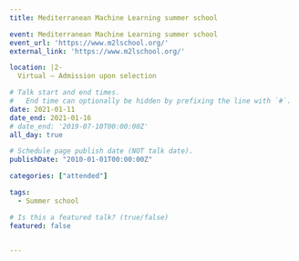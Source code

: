 ```yaml
---
title: Mediterranean Machine Learning summer school

event: Mediterranean Machine Learning summer school
event_url: 'https://www.m2lschool.org/'
external_link: 'https://www.m2lschool.org/'

location: |2-
  Virtual — Admission upon selection

# Talk start and end times.
#   End time can optionally be hidden by prefixing the line with `#`.
date: 2021-01-11
date_end: 2021-01-16
# date_end: '2019-07-10T00:00:00Z'
all_day: true

# Schedule page publish date (NOT talk date).
publishDate: "2010-01-01T00:00:00Z"

categories: ["attended"]

tags:
  - Summer school

# Is this a featured talk? (true/false)
featured: false


---
```

